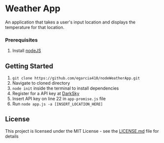 # Weather App

An application that takes a user's input location and displays the temperature for that location.

### Prerequisites

1. Install [nodeJS](https://nodejs.org/en/download/)

## Getting Started

1. `git clone https://github.com/egarcia410/nodeWeatherApp.git`
2.  Navigate to cloned directory
3. `node init` inside the terminal to install dependencies
4. Register for a API key at [DarkSky](https://darksky.net/dev/)
5. Insert API key on line 22 in `app-promise.js` file
6. Run `node app.js -a [INSERT_LOCATION_HERE]`

## License

This project is licensed under the MIT License - see the [LICENSE.md](LICENSE.md) file for details
